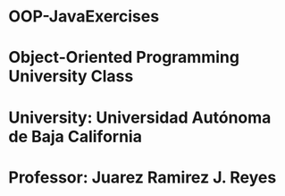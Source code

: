 # OOP-JavaExercises

# Object-Oriented Programming University Class

# University: Universidad Autónoma de Baja California
# Professor: Juarez Ramirez J. Reyes

